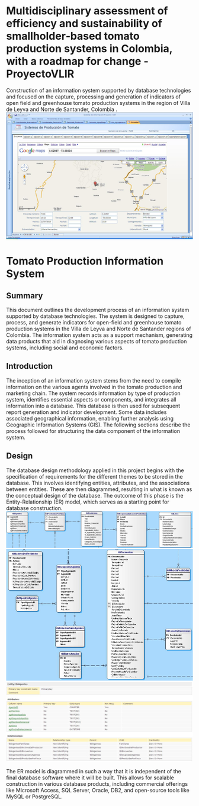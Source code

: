 # Multidisciplinary assessment of efficiency and sustainability of smallholder‐based tomato production systems in Colombia, with a roadmap for change - ProyectoVLIR
Construction of an information system supported by database technologies and focused on the capture, processing and generation of indicators of open field and greenhouse tomato production systems in the region of Villa de Leyva and Norte de Santander, Colombia .
![UX](https://github.com/nelsonss/Projects_Database/blob/main/Project02/content/imagen01-Informe.JPG)

# Tomato Production Information System

## Summary

This document outlines the development process of an information system supported by database technologies. The system is designed to capture, process, and generate indicators for open-field and greenhouse tomato production systems in the Villa de Leyva and Norte de Santander regions of Colombia. The information system acts as a support mechanism, generating data products that aid in diagnosing various aspects of tomato production systems, including social and economic factors.

## Introduction

The inception of an information system stems from the need to compile information on the various agents involved in the tomato production and marketing chain. The system records information by type of production system, identifies essential aspects or components, and integrates all information into a database. This database is then used for subsequent report generation and indicator development. Some data includes associated geographical information, enabling further analysis using Geographic Information Systems (GIS). The following sections describe the process followed for structuring the data component of the information system.

## Design

The database design methodology applied in this project begins with the specification of requirements for the different themes to be stored in the database. This involves identifying entities, attributes, and the associations between entities. These are then diagrammed, resulting in what is known as the conceptual design of the database. The outcome of this phase is the Entity-Relationship (ER) model, which serves as a starting point for database construction.
![UX](https://github.com/nelsonss/Projects_Database/blob/main/Project02/content/img01-Informe.JPG)
![UX](https://github.com/nelsonss/Projects_Database/blob/main/Project02/content/img02-Informe.JPG)
![UX](https://github.com/nelsonss/Projects_Database/blob/main/Project02/content/img03-Informe.JPG)

The ER model is diagrammed in such a way that it is independent of the final database software where it will be built. This allows for scalable construction in various database products, including commercial offerings like Microsoft Access, SQL Server, Oracle, DB2, and open-source tools like MySQL or PostgreSQL.

